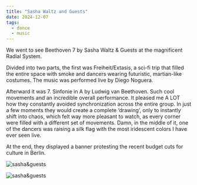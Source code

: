 ```yaml
---
title: "Sasha Waltz and Guests"
date: 2024-12-07
tags:
  - dance
  - music
---
```


We went to see Beethoven 7 by Sasha Waltz & Guests at the magnificent Radial System.

Divided into two parts, the first was Freiheit/Extasis, a sci-fi trip that filled the entire space with smoke and dancers wearing futuristic, martian-like costumes. The music was performed live by Diego Noguera.

Afterward it was 7. Sinfonie in A by Ludwig van Beethoven. Such cool movements and an incredible overall performance. It pleased me A LOT how they constantly avoided synchronization across the entire group. In just a few moments  they would create a complete ‘drawing’, only to instantly shift into chaos, which felt way more pleasant to watch, as every corner were filled with a different set of movements. Damn, in the middle of it, one of the dancers was raising a silk flag with the most iridescent colors I have ever seen live.

At the end, they displayed a banner protesting the recent budget cuts for culture in Berlin.

![sasha&guests](/images/posts/sasha.webp)

![sasha&guests](/images/posts/sasha2.webp)